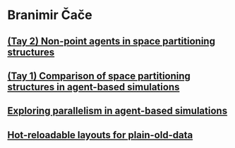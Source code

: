 # Branimir Čače

## [(Tay 2) Non-point agents in space partitioning structures](tay2.md)

## [(Tay 1) Comparison of space partitioning structures in agent-based simulations](tay.md)

## [Exploring parallelism in agent-based simulations](ochre.md)

## [Hot-reloadable layouts for plain-old-data](https://github.com/bcace/coo)
